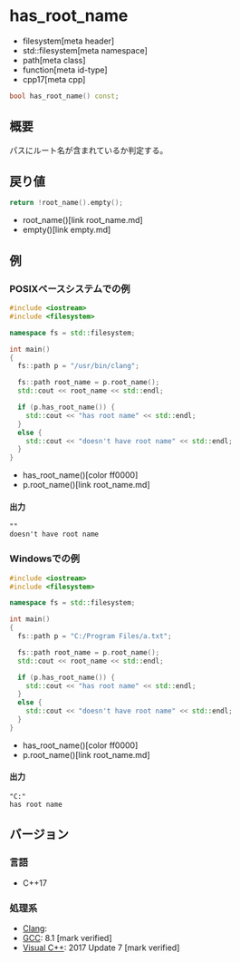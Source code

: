 # has_root_name
* filesystem[meta header]
* std::filesystem[meta namespace]
* path[meta class]
* function[meta id-type]
* cpp17[meta cpp]

```cpp
bool has_root_name() const;
```

## 概要
パスにルート名が含まれているか判定する。


## 戻り値
```cpp
return !root_name().empty();
```
* root_name()[link root_name.md]
* empty()[link empty.md]


## 例
### POSIXベースシステムでの例
```cpp example
#include <iostream>
#include <filesystem>

namespace fs = std::filesystem;

int main()
{
  fs::path p = "/usr/bin/clang";

  fs::path root_name = p.root_name();
  std::cout << root_name << std::endl;

  if (p.has_root_name()) {
    std::cout << "has root name" << std::endl;
  }
  else {
    std::cout << "doesn't have root name" << std::endl;
  }
}
```
* has_root_name()[color ff0000]
* p.root_name()[link root_name.md]

#### 出力
```
""
doesn't have root name
```


### Windowsでの例
```cpp example
#include <iostream>
#include <filesystem>

namespace fs = std::filesystem;

int main()
{
  fs::path p = "C:/Program Files/a.txt";

  fs::path root_name = p.root_name();
  std::cout << root_name << std::endl;

  if (p.has_root_name()) {
    std::cout << "has root name" << std::endl;
  }
  else {
    std::cout << "doesn't have root name" << std::endl;
  }
}
```
* has_root_name()[color ff0000]
* p.root_name()[link root_name.md]

#### 出力
```
"C:"
has root name
```



## バージョン
### 言語
- C++17

### 処理系
- [Clang](/implementation.md#clang):
- [GCC](/implementation.md#gcc): 8.1 [mark verified]
- [Visual C++](/implementation.md#visual_cpp): 2017 Update 7 [mark verified]
